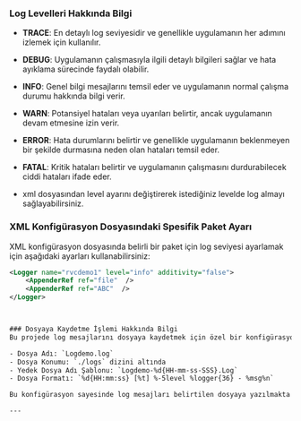 ### Log Levelleri Hakkında Bilgi


- **TRACE**: En detaylı log seviyesidir ve genellikle uygulamanın her adımını izlemek için kullanılır.
- **DEBUG**: Uygulamanın çalışmasıyla ilgili detaylı bilgileri sağlar ve hata ayıklama sürecinde faydalı olabilir.
- **INFO**: Genel bilgi mesajlarını temsil eder ve uygulamanın normal çalışma durumu hakkında bilgi verir.
- **WARN**: Potansiyel hataları veya uyarıları belirtir, ancak uygulamanın devam etmesine izin verir.
- **ERROR**: Hata durumlarını belirtir ve genellikle uygulamanın beklenmeyen bir şekilde durmasına neden olan hataları temsil eder.
- **FATAL**: Kritik hataları belirtir ve uygulamanın çalışmasını durdurabilecek ciddi hataları ifade eder.

- xml dosyasından level ayarını değiştirerek istediğiniz levelde log almayı sağlayabilirsiniz.

### XML Konfigürasyon Dosyasındaki Spesifik Paket Ayarı
XML konfigürasyon dosyasında belirli bir paket için log seviyesi ayarlamak için aşağıdaki ayarları kullanabilirsiniz:

```xml
<Logger name="rvcdemo1" level="info" additivity="false">
    <AppenderRef ref="file"  />
    <AppenderRef ref="ABC"  />
</Logger>



### Dosyaya Kaydetme İşlemi Hakkında Bilgi
Bu projede log mesajlarını dosyaya kaydetmek için özel bir konfigürasyon yapılmıştır. Log mesajları belirtilen dosyaya aşağıdaki formatta kaydedilmektedir:

- Dosya Adı: `Logdemo.log`
- Dosya Konumu: `./logs` dizini altında
- Yedek Dosya Adı Şablonu: `Logdemo-%d{HH-mm-ss-SSS}.Log`
- Dosya Formatı: `%d{HH:mm:ss} [%t] %-5level %logger{36} - %msg%n`

Bu konfigürasyon sayesinde log mesajları belirtilen dosyaya yazılmakta ve belirli bir boyuta ulaştığında yedek dosyalar oluşturulmaktadır. Proje hakkında detaylı bilgi almak için lütfen aşağıdaki bölümleri inceleyin.

---
